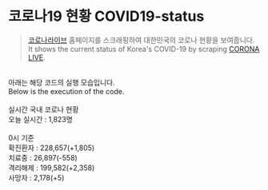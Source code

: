 # 코로나19 현황 COVID19-status

> [코로나라이브](corona-live.com) 홈페이지를 스크래핑하여 대한민국의 코로나 현황을 보여줍니다.
<br>It shows the current status of Korea's COVID-19 by scraping [CORONA LIVE](corona-live.com).
<br>
아래는 해당 코드의 실행 모습입니다.
<br>Below is the execution of the code.
<br>
<br>실시간 국내 코로나 현황
<br>오늘 실시간 : 1,823명
<br>
<br>0시 기준
<br>확진환자 : 228,657(+1,805)
<br>치료중 : 26,897(-558)
<br>격리해제 : 199,582(+2,358)
<br>사망자 : 2,178(+5)

